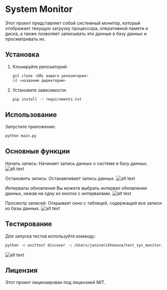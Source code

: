 # System Monitor

Этот проект представляет собой системный монитор, который отображает текущую загрузку процессора, оперативной памяти и диска, а также позволяет записывать эти данные в базу данных и просматривать их.

## Установка

1. Клонируйте репозиторий:
    ```sh
    git clone <URL вашего репозитория>
    cd <название директории>
    ```

2. Установите зависимости:
    ```sh
    pip install -r requirements.txt
    ```

## Использование

Запустите приложение:
```sh
python main.py
```

## Основные функции

Начать запись: Начинает запись данных о системе в базу данных.
![alt text](https://github.com/user-attachments/assets/1731de16-f828-45f5-8a73-1c1e57210039)

Остановить запись: Останавливает запись данных.
![alt text](https://github.com/user-attachments/assets/e816dfd5-36ec-465d-8231-7eb235f15bae)

Интервалы обновления
Вы можете выбрать интервал обновления данных, нажав на одну из кнопок с интервалами.
![alt text](https://github.com/user-attachments/assets/4a25bcf6-5b8a-4b01-b439-f9b562d5884d)

Просмотр записей: Открывает окно с таблицей, содержащей все записи из базы данных.
![alt text](https://github.com/user-attachments/assets/d40ed8d6-85c2-41b9-a840-795694f08046)



## Тестирование
Для запуска тестов используйте команду:
```sh
python -m unittest discover -s /Users/janinatikhonova/test_sys_monitor/tests -p 'test_*.py'
```
![alt text](https://github.com/user-attachments/assets/4b658674-fe89-49c4-9114-b046094c9012)

## Лицензия

Этот проект лицензирован под лицензией MIT. 

